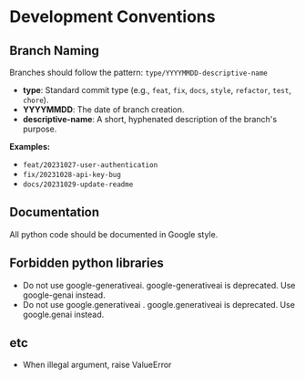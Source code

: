 # Development Conventions

## Branch Naming

Branches should follow the pattern: `type/YYYYMMDD-descriptive-name`

-   **type**: Standard commit type (e.g., `feat`, `fix`, `docs`, `style`, `refactor`, `test`, `chore`).
-   **YYYYMMDD**: The date of branch creation.
-   **descriptive-name**: A short, hyphenated description of the branch's purpose.

**Examples:**
-   `feat/20231027-user-authentication`
-   `fix/20231028-api-key-bug`
-   `docs/20231029-update-readme`

## Documentation

All python code should be documented in Google style.

## Forbidden python libraries

- Do not use google-generativeai.  google-generativeai is deprecated.  Use google-genai instead.
- Do not use google.generativeai .  google.generativeai is deprecated.  Use google.genai instead.

## etc

- When illegal argument, raise ValueError
